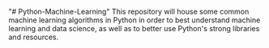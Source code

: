 "# Python-Machine-Learning" 
This repository will house some common machine learning algorithms 
in Python in order to best understand machine learning and data science,
as well as to better use Python's strong libraries and resources.